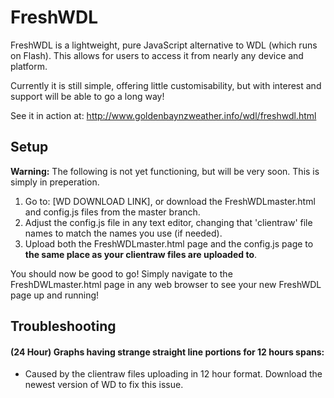 # FreshWDL

FreshWDL is a lightweight, pure JavaScript alternative to WDL (which runs on Flash).
This allows for users to access it from nearly any device and platform.

Currently it is still simple, offering little customisability, but with interest and support will be able to go a long way!

See it in action at: http://www.goldenbaynzweather.info/wdl/freshwdl.html


## Setup
**Warning:** The following is not yet functioning, but will be very soon. This is simply in preperation.

1. Go to: [WD DOWNLOAD LINK], or download the FreshWDLmaster.html and config.js files from the master branch.
2. Adjust the config.js file in any text editor, changing that 'clientraw' file names to match the names you use (if needed).
3. Upload both the FreshWDLmaster.html page and the config.js page to **the same place as your clientraw files are uploaded to**.

You should now be good to go! Simply navigate to the FreshDWLmaster.html page in any web browser to see your new FreshWDL page up and running!

## Troubleshooting
#### (24 Hour) Graphs having strange straight line portions for 12 hours spans:
- Caused by the clientraw files uploading in 12 hour format. Download the newest version of WD to fix this issue.
